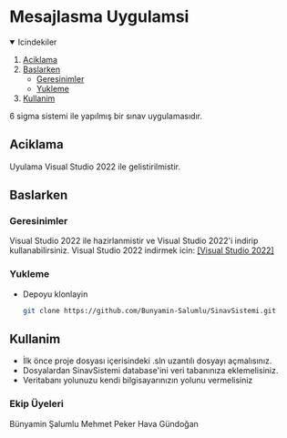 # Mesajlasma Uygulamsi

<!-- Icindekiler -->
<details open="open">
  <summary>Icindekiler</summary>
  <ol>
    <li><a href="#aciklama">Aciklama</a></li>
    <li>
      <a href="#baslarken">Baslarken</a>
      <ul>
        <li><a href="#geresinimler">Geresinimler</a></li>
        <li><a href="#yukleme">Yukleme</a></li>
      </ul>
    </li>
    <li><a href="#kullanim">Kullanim</a></li>
  </ol>
</details>    

6 sigma sistemi ile yapılmış bir sınav uygulamasıdır.

## Aciklama
Uyulama Visual Studio 2022 ile gelistirilmistir.

## Baslarken

### Geresinimler

Visual Studio 2022 ile hazirlanmistir ve Visual Studio 2022'i indirip kullanabilirsiniz. Visual Studio 2022 indirmek icin: [[Visual Studio 2022]](https://visualstudio.microsoft.com/tr/downloads/)


### Yukleme
* Depoyu klonlayin
   ```sh
   git clone https://github.com/Bunyamin-Salumlu/SinavSistemi.git


## Kullanim
* İlk önce proje dosyası içerisindeki .sln uzantılı dosyayı açmalısınız.
* Dosyalardan SinavSistemi database'ini veri tabanınıza eklemelisiniz.
* Veritabanı yolunuzu kendi bilgisayarınızın yolunu vermelisiniz
### Ekip Üyeleri
Bünyamin Şalumlu
Mehmet Peker
Hava Gündoğan
   ```

